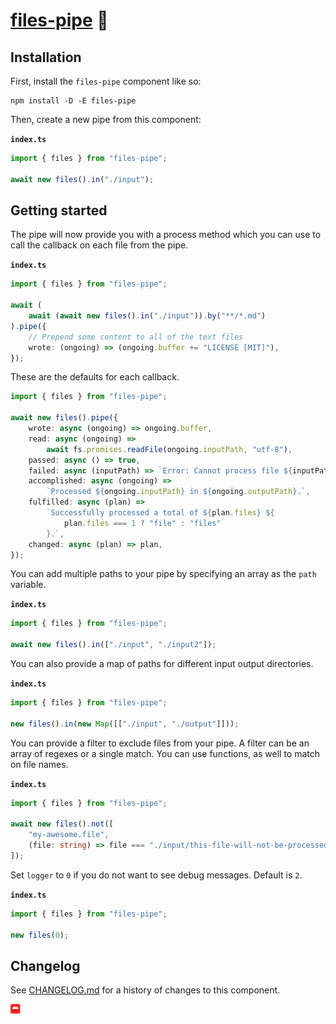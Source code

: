 # [files-pipe] 🧪

## Installation

First, install the `files-pipe` component like so:

```
npm install -D -E files-pipe
```

Then, create a new pipe from this component:

**`index.ts`**

```ts
import { files } from "files-pipe";

await new files().in("./input");
```

## Getting started

The pipe will now provide you with a process method which you can use to call
the callback on each file from the pipe.

**`index.ts`**

```ts
import { files } from "files-pipe";

await (
	await (await new files().in("./input")).by("**/*.md")
).pipe({
	// Prepend some content to all of the text files
	wrote: (ongoing) => (ongoing.buffer += "LICENSE [MIT]"),
});
```

These are the defaults for each callback.

```ts
import { files } from "files-pipe";

await new files().pipe({
	wrote: async (ongoing) => ongoing.buffer,
	read: async (ongoing) =>
		await fs.promises.readFile(ongoing.inputPath, "utf-8"),
	passed: async () => true,
	failed: async (inputPath) => `Error: Cannot process file ${inputPath}!`,
	accomplished: async (ongoing) =>
		`Processed ${ongoing.inputPath} in ${ongoing.outputPath}.`,
	fulfilled: async (plan) =>
		`Successfully processed a total of ${plan.files} ${
			plan.files === 1 ? "file" : "files"
		}.`,
	changed: async (plan) => plan,
});
```

You can add multiple paths to your pipe by specifying an array as the `path`
variable.

**`index.ts`**

```ts
import { files } from "files-pipe";

await new files().in(["./input", "./input2"]);
```

You can also provide a map of paths for different input output directories.

**`index.ts`**

```ts
import { files } from "files-pipe";

new files().in(new Map([["./input", "./output"]]));
```

You can provide a filter to exclude files from your pipe. A filter can be an
array of regexes or a single match. You can use functions, as well to match on
file names.

**`index.ts`**

```ts
import { files } from "files-pipe";

await new files().not([
	"my-awesome.file",
	(file: string) => file === "./input/this-file-will-not-be-processed.txt",
]);
```

Set `logger` to `0` if you do not want to see debug messages. Default is `2`.

**`index.ts`**

```ts
import { files } from "files-pipe";

new files(0);
```

[files-pipe]: https://npmjs.org/files-pipe

## Changelog

See [CHANGELOG.md](CHANGELOG.md) for a history of changes to this component.

[![Lightrix logo](https://raw.githubusercontent.com/Lightrix/npm/main/.github/img/favicon.png "Built with Lightrix/npm")](https://github.com/Lightrix/npm)
